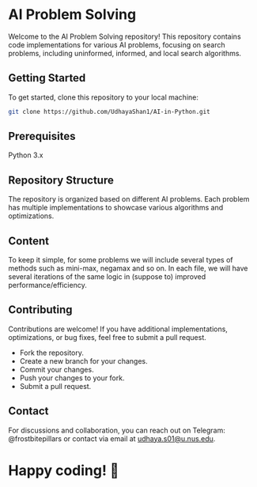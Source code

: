 # AI Problem Solving

Welcome to the AI Problem Solving repository! This repository contains code implementations for various AI problems, focusing on search problems, including uninformed, informed, and local search algorithms.

## Getting Started

To get started, clone this repository to your local machine:

```bash
git clone https://github.com/UdhayaShan1/AI-in-Python.git
```

## Prerequisites
Python 3.x

## Repository Structure
The repository is organized based on different AI problems. Each problem has multiple implementations to showcase various algorithms and optimizations.

## Content
To keep it simple, for some problems we will include several types of methods such as mini-max, negamax and so on. In each file,
we will have several iterations of the same logic in (suppose to) improved performance/efficiency. 

## Contributing
Contributions are welcome! If you have additional implementations, optimizations, or bug fixes, feel free to submit a pull request.

* Fork the repository.
* Create a new branch for your changes.
* Commit your changes.
* Push your changes to your fork.
* Submit a pull request.

## Contact
For discussions and collaboration, you can reach out on Telegram: @frostbitepillars or contact via email at udhaya.s01@u.nus.edu.

# Happy coding! 🚀


